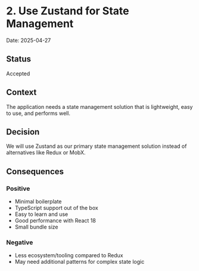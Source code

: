 
# 2. Use Zustand for State Management

Date: 2025-04-27

## Status

Accepted

## Context

The application needs a state management solution that is lightweight, easy to use, and performs well.

## Decision

We will use Zustand as our primary state management solution instead of alternatives like Redux or MobX.

## Consequences

### Positive
- Minimal boilerplate
- TypeScript support out of the box
- Easy to learn and use
- Good performance with React 18
- Small bundle size

### Negative
- Less ecosystem/tooling compared to Redux
- May need additional patterns for complex state logic
